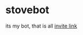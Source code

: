 # stovebot
its my bot, that is all
[invite link](https://discord.com/api/oauth2/authorize?client_id=786585812216709132&permissions=2048&scope=bot)
